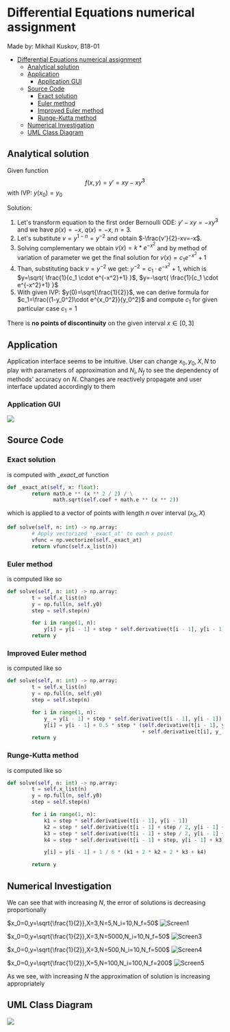# Differential Equations numerical assignment
Made by: Mikhail Kuskov, B18-01

- [Differential Equations numerical assignment](#differential-equations-numerical-assignment)
  - [Analytical solution](#analytical-solution)
  - [Application](#application)
    - [Application GUI](#application-gui)
  - [Source Code](#source-code)
    - [Exact solution](#exact-solution)
    - [Euler method](#euler-method)
    - [Improved Euler method](#improved-euler-method)
    - [Runge-Kutta method](#runge-kutta-method)
  - [Numerical Investigation](#numerical-investigation)
  - [UML Class Diagram](#uml-class-diagram)

## Analytical solution

Given function
$$f(x,y)=y'=xy-xy^3$$
with IVP: $y(x_0)=y_0$

Solution:
1) Let's transform equation to the first order Bernoulli ODE:
   $y'-xy=-xy^3$ and we have $p(x)=-x$, $q(x)=-x$, $n=3$.
2) Let's substitute $v=y^{1-n}=y^{-2}$ and
   obtain $-\frac{v'}{2}-xv=-x$.
3) Solving complementary we obtain $v(x)=k*e^{-x^2}$ and
   by method of variation of parameter we get the final solution
   for $v(x)=c_1e^{-x^2}+1$
4) Than, substituting back $v=y^{-2}$ we get: 
   $y^{-2}=c_1 \cdot e^{-x^2}+1$,
   which is $y=\sqrt{ \frac{1}{c_1 \cdot e^{-x^2}+1} }$, 
   $y=-\sqrt{ \frac{1}{c_1 \cdot e^{-x^2}+1} }$
5) With given IVP: $y(0)=\sqrt{\frac{1}{2}}$, we can derive formula     for $c_1=\frac{(1-y_0^2)\cdot e^{x_0^2}}{y_0^2}$ and compute $c_1$
   for given particular case $c_1=1$

There is **no points of discontinuity** on the given interval
$x \in [0,3]$

## Application

Application interface seems to be intuitive.
User can change $x_0,y_0,X,N$ to play with parameters of
approximation and $N_i,N_f$ to see the dependency of methods'
accuracy on $N$. Changes are reactively propagate and user interface
updated accordingly to them

### Application GUI
![](static/GUI.png)

## Source Code

### Exact solution
is computed with __exact_at_ function
```python
def _exact_at(self, x: float):
        return math.e ** (x ** 2 / 2) / \
               math.sqrt(self.coef + math.e ** (x ** 2))
```
which is applied to a vector of points with length $n$
over interval $(x_0, X)$
```python
def solve(self, n: int) -> np.array:
        # Apply vectorized '_exact_at' to each x point
        vfunc = np.vectorize(self._exact_at)
        return vfunc(self.x_list(n))
```

### Euler method
is computed like so
```python
def solve(self, n: int) -> np.array:
        t = self.x_list(n)
        y = np.full(n, self.y0)
        step = self.step(n)

        for i in range(1, n):
            y[i] = y[i - 1] + step * self.derivative(t[i - 1], y[i - 1])
        return y
```
### Improved Euler method
is computed like so
```python
def solve(self, n: int) -> np.array:
        t = self.x_list(n)
        y = np.full(n, self.y0)
        step = self.step(n)

        for i in range(1, n):
            y_ = y[i - 1] + step * self.derivative(t[i - 1], y[i - 1])
            y[i] = y[i - 1] + 0.5 * step * (self.derivative(t[i - 1], y[i - 1])
                                            + self.derivative(t[i], y_))
        return y
```
### Runge-Kutta method
is computed like so
```python
def solve(self, n: int) -> np.array:
        t = self.x_list(n)
        y = np.full(n, self.y0)
        step = self.step(n)

        for i in range(1, n):
            k1 = step * self.derivative(t[i - 1], y[i - 1])
            k2 = step * self.derivative(t[i - 1] + step / 2, y[i - 1] + k1 / 2)
            k3 = step * self.derivative(t[i - 1] + step / 2, y[i - 1] + k2 / 2)
            k4 = step * self.derivative(t[i - 1] + step, y[i - 1] + k3)

            y[i] = y[i - 1] + 1 / 6 * (k1 + 2 * k2 + 2 * k3 + k4)

        return y
```


## Numerical Investigation

We can see that with increasing $N$, the error of solutions is
decreasing proportionally

$x_0=0,y=\sqrt{\frac{1}{2}},X=3,N=5,N_i=10,N_f=50$
![Screen1](static/Screen1.png)

$x_0=0,y=\sqrt{\frac{1}{2}},X=3,N=5000,N_i=10,N_f=50$
![Screen3](static/Screen3.png)

$x_0=0,y=\sqrt{\frac{1}{2}},X=3,N=500,N_i=10,N_f=500$
![Screen4](static/Screen4.png)

$x_0=0,y=\sqrt{\frac{1}{2}},X=5,N=100,N_i=100,N_f=200$
![Screen5](static/Screen5.png)

As we see, with increasing $N$ the approximation of solution is
increasing appropriately

## UML Class Diagram

![](static/diagram.png)
